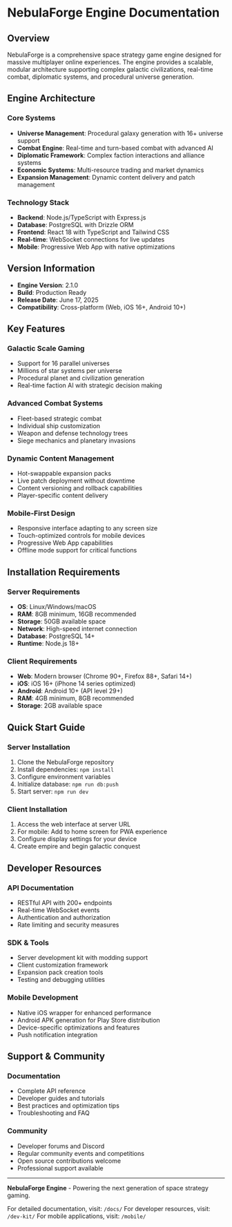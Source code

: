 # NebulaForge Engine Documentation

## Overview

NebulaForge is a comprehensive space strategy game engine designed for massive multiplayer online experiences. The engine provides a scalable, modular architecture supporting complex galactic civilizations, real-time combat, diplomatic systems, and procedural universe generation.

## Engine Architecture

### Core Systems
- **Universe Management**: Procedural galaxy generation with 16+ universe support
- **Combat Engine**: Real-time and turn-based combat with advanced AI
- **Diplomatic Framework**: Complex faction interactions and alliance systems
- **Economic Systems**: Multi-resource trading and market dynamics
- **Expansion Management**: Dynamic content delivery and patch management

### Technology Stack
- **Backend**: Node.js/TypeScript with Express.js
- **Database**: PostgreSQL with Drizzle ORM
- **Frontend**: React 18 with TypeScript and Tailwind CSS
- **Real-time**: WebSocket connections for live updates
- **Mobile**: Progressive Web App with native optimizations

## Version Information
- **Engine Version**: 2.1.0
- **Build**: Production Ready
- **Release Date**: June 17, 2025
- **Compatibility**: Cross-platform (Web, iOS 16+, Android 10+)

## Key Features

### Galactic Scale Gaming
- Support for 16 parallel universes
- Millions of star systems per universe
- Procedural planet and civilization generation
- Real-time faction AI with strategic decision making

### Advanced Combat Systems
- Fleet-based strategic combat
- Individual ship customization
- Weapon and defense technology trees
- Siege mechanics and planetary invasions

### Dynamic Content Management
- Hot-swappable expansion packs
- Live patch deployment without downtime
- Content versioning and rollback capabilities
- Player-specific content delivery

### Mobile-First Design
- Responsive interface adapting to any screen size
- Touch-optimized controls for mobile devices
- Progressive Web App capabilities
- Offline mode support for critical functions

## Installation Requirements

### Server Requirements
- **OS**: Linux/Windows/macOS
- **RAM**: 8GB minimum, 16GB recommended
- **Storage**: 50GB available space
- **Network**: High-speed internet connection
- **Database**: PostgreSQL 14+
- **Runtime**: Node.js 18+

### Client Requirements
- **Web**: Modern browser (Chrome 90+, Firefox 88+, Safari 14+)
- **iOS**: iOS 16+ (iPhone 14 series optimized)
- **Android**: Android 10+ (API level 29+)
- **RAM**: 4GB minimum, 8GB recommended
- **Storage**: 2GB available space

## Quick Start Guide

### Server Installation
1. Clone the NebulaForge repository
2. Install dependencies: `npm install`
3. Configure environment variables
4. Initialize database: `npm run db:push`
5. Start server: `npm run dev`

### Client Installation
1. Access the web interface at server URL
2. For mobile: Add to home screen for PWA experience
3. Configure display settings for your device
4. Create empire and begin galactic conquest

## Developer Resources

### API Documentation
- RESTful API with 200+ endpoints
- Real-time WebSocket events
- Authentication and authorization
- Rate limiting and security measures

### SDK & Tools
- Server development kit with modding support
- Client customization framework
- Expansion pack creation tools
- Testing and debugging utilities

### Mobile Development
- Native iOS wrapper for enhanced performance
- Android APK generation for Play Store distribution
- Device-specific optimizations and features
- Push notification integration

## Support & Community

### Documentation
- Complete API reference
- Developer guides and tutorials
- Best practices and optimization tips
- Troubleshooting and FAQ

### Community
- Developer forums and Discord
- Regular community events and competitions
- Open source contributions welcome
- Professional support available

---

**NebulaForge Engine** - Powering the next generation of space strategy gaming.

For detailed documentation, visit: `/docs/`
For developer resources, visit: `/dev-kit/`
For mobile applications, visit: `/mobile/`